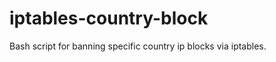 iptables-country-block
======================

Bash script for banning specific country ip blocks via iptables.  
